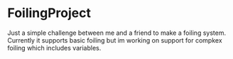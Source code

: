 # FoilingProject
Just a simple challenge between me and a friend to make a foiling system.
Currently it supports basic foiling but im working on support for compkex foiling which includes variables.
